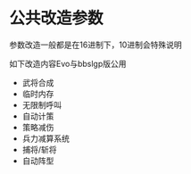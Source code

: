# 公共改造参数

参数改造一般都是在16进制下，10进制会特殊说明


如下改造内容Evo与bbslgp版公用

- 武将合成
- 临时内存
- 无限制呼叫
- 自动计策
- 策略减伤
- 兵力减算系统
- 捕将/斩将
- 自动阵型
  